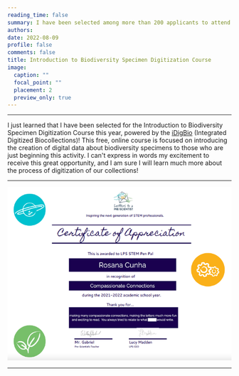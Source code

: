 ```yaml
--- 
reading_time: false
summary: I have been selected among more than 200 applicants to attend the iDigBio this year
authors:
date: 2022-08-09
profile: false
comments: false
title: Introduction to Biodiversity Specimen Digitization Course  
image:
  caption: ""
  focal_point: ""
  placement: 2
  preview_only: true
---
```

---

 I just learned that I have been selected for the Introduction to Biodiversity Specimen Digitization Course this year, powered by the [iDigBio](https://www.idigbio.org/) 
 (Integrated Digitized Biocollections)! This free, online course is focused on introducing the creation of digital data about biodiversity specimens to those who are 
 just beginning this activity. I can't express in words my excitement to receive this great opportunity, and I am sure I will learn much more about the process of digitization
 of our collections!

---
![iDigBio](https://raw.githubusercontent.com/rosanafcunha/website_rosanafcunha/master/content/post/LPS/featured.png "iDigBio")

---
